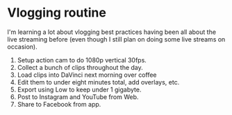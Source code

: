 # Vlogging routine

I'm learning a lot about vlogging best practices having been all about the live streaming before (even though I still plan on doing some live streams on occasion).

1. Setup action cam to do 1080p vertical 30fps.
1. Collect a bunch of clips throughout the day.
1. Load clips into DaVinci next morning over coffee
1. Edit them to under eight minutes total, add overlays, etc.
1. Export using Low to keep under 1 gigabyte.
1. Post to Instagram and YouTube from Web.
1. Share to Facebook from app.
